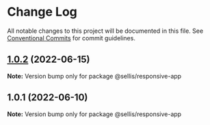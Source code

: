 # Change Log

All notable changes to this project will be documented in this file.
See [Conventional Commits](https://conventionalcommits.org) for commit guidelines.

## [1.0.2](https://github.com/scottellis64/lerna-monorepo/compare/@sellis/responsive-app@1.0.1...@sellis/responsive-app@1.0.2) (2022-06-15)

**Note:** Version bump only for package @sellis/responsive-app





## 1.0.1 (2022-06-10)

**Note:** Version bump only for package @sellis/responsive-app
